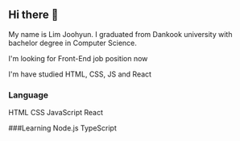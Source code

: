 ## Hi there 👋

My name is Lim Joohyun. I graduated from Dankook university with bachelor degree in Computer Science.

I'm looking for Front-End job position now

I'm have studied HTML, CSS, JS and React


### Language
HTML
CSS
JavaScript
React

###Learning
Node.js TypeScript


<!--
**Sweetpotatopizza/Sweetpotatopizza** is a ✨ _special_ ✨ repository because its `README.md` (this file) appears on your GitHub profile.

Here are some ideas to get you started:

- 🔭 I’m currently working on ...
- 🌱 I’m currently learning ...
- 👯 I’m looking to collaborate on ...
- 🤔 I’m looking for help with ...
- 💬 Ask me about ...
- 📫 How to reach me: ...
- 😄 Pronouns: ...
- ⚡ Fun fact: ...
-->
